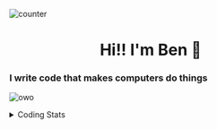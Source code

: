 ![counter](https://enwk7okkacbnf3i.m.pipedream.net)


<h1 align="center">Hi!! I'm Ben 👋</h1>

### I write code that makes computers do things
![owo](https://skills.thijs.gg/icons?i=ts,js,go,rust,nodejs,postgres,redis,cf)

<details>
  <summary>Coding Stats</summary>

  ![langs](https://wakatime.com/share/@redpanda/4650c33e-d833-4e5d-92a8-35284444b6e7.svg)
</details>
